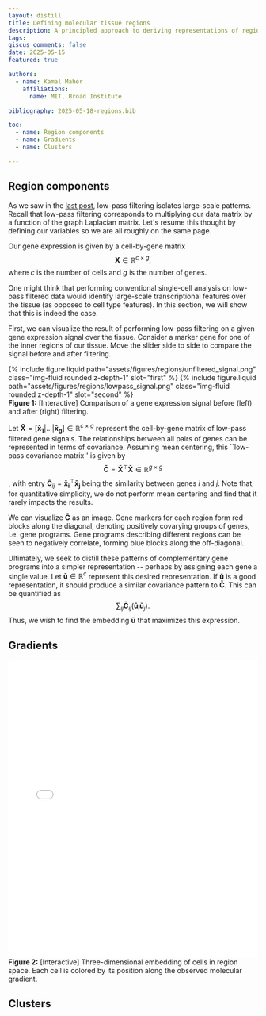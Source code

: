 ```yaml
---
layout: distill
title: Defining molecular tissue regions
description: A principled approach to deriving representations of regions in spatial omics data
tags:
giscus_comments: false
date: 2025-05-15
featured: true

authors:
  - name: Kamal Maher
    affiliations:
      name: MIT, Broad Institute

bibliography: 2025-05-18-regions.bib

toc:
  - name: Region components
  - name: Gradients
  - name: Clusters

---
```


## Region components

As we saw in the [last post](/blog/2025/graph-fourier/), low-pass filtering isolates large-scale patterns.
Recall that low-pass filtering corresponds to multiplying our data matrix by a function of the graph Laplacian matrix.
Let's resume this thought by defining our variables so we are all roughly on the same page.

Our gene expression is given by a cell-by-gene matrix
$$\mathbf{X} \in \mathbb{R}^{c \times g},$$
where $c$ is the number of cells and $g$ is the number of genes.

One might think that performing conventional single-cell analysis on low-pass filtered data would identify large-scale transcriptional features over the tissue (as opposed to cell type features).
In this section, we will show that this is indeed the case.

First, we can visualize the result of performing low-pass filtering on a given gene expression signal over the tissue.
Consider a marker gene for one of the inner regions of our tissue.
Move the slider side to side to compare the signal before and after filtering.

<div style="max-width: 768px; margin: 0 auto;">
  <img-comparison-slider>
    {% include figure.liquid path="assets/figures/regions/unfiltered_signal.png" class="img-fluid rounded z-depth-1" slot="first" %}
    {% include figure.liquid path="assets/figures/regions/lowpass_signal.png" class="img-fluid rounded z-depth-1" slot="second" %}
  </img-comparison-slider>
</div>
<figcaption><strong>Figure 1:</strong> [Interactive] Comparison of a gene expression signal before (left) and after (right) filtering. </figcaption>

Let $\mathbf{\bar X} = [\mathbf{\bar x_1} | ... | \mathbf{\bar x_g}] \in \mathbb{R}^{c \times g}$ represent the cell-by-gene matrix of low-pass filtered gene signals.
The relationships between all pairs of genes can be represented in terms of covariance.
Assuming mean centering, this ``low-pass covariance matrix'' is given by
$$\mathbf{\bar C} = \mathbf{\bar X}^{\top} \mathbf{\bar X} \in \mathbb{R}^{g \times g}$$,
with entry $\mathbf{\bar C}_{ij} = \mathbf{\bar x_i}^{\top} \mathbf{\bar x_j}$ being the similarity between genes $i$ and $j$.
Note that, for quantitative simplicity, we do not perform mean centering and find that it rarely impacts the results.

We can visualize $\mathbf{\bar C}$ as an image.
Gene markers for each region form red blocks along the diagonal, denoting positively covarying groups of genes, i.e. gene programs.
Gene programs describing different regions can be seen to negatively correlate, forming blue blocks along the off-diagonal.
<!-- 
<figure>
  <img src="/assets/img/regions/region_covariance.png" alt="Visualization of low-pass gene-gene covariance and components." style="width:100%">
  <figcaption><strong>Figure 1:</strong> Left: covariance matrix calculated using low-pass filtered gene expression patterns. Right: the corresponding eigenvectors (columns), each of which represents a list of gene weights for a given region component. </figcaption>
</figure> -->


Ultimately, we seek to distill these patterns of complementary gene programs into a simpler representation -- perhaps by assigning each gene a single value.
Let $\mathbf{\bar u} \in \mathbb{R}^{c}$ represent this desired representation.
If $\mathbf{\bar u}$ is a good representation, it should produce a similar covariance pattern to $\mathbf{\bar C}$.
This can be quantified as
$$\sum_{ij} \mathbf{\bar C}_{ij} (\mathbf{\bar u}_i \mathbf{\bar u}_j).$$
Thus, we wish to find the embedding $\mathbf{\bar u}$ that maximizes this expression.
<!-- We can do so using the same reasoning as in \textbf{Section \ref{sec:frequencies}}.
First, note that eq. (\ref{eq:quadform_cov_lows}) is a quadratic form and can instead be written as
\begin{equation}
    \mathbf{\bar u}^{\top} \mathbf{\bar C} \mathbf{\bar u}.
\end{equation}
Then the optimal embedding can be written as
\begin{equation} \label{eq:rayleigh_cov_lows}
    \argmax_{\mathbf{\bar u}}{\frac{\mathbf{\bar u}^{\top} \mathbf{\bar C} \mathbf{\bar u}}{\mathbf{\bar u}^{\top} \mathbf{\bar u}}}.
\end{equation}
Finally, just as in eq. (\ref{eq:rayleigh_freq}), the optimal $\mathbf{\bar u}$ is the top eigenvector of $\mathbf{\bar C}$.
We can see this by rearranging the right-hand side of eq. (\ref{eq:rayleigh_cov_lows}) as an eigenvalue problem:
\begin{align} \label{eq:eig_cov_lows}
    & w = {\frac{\mathbf{\bar u}^{\top} \mathbf{\bar C} \mathbf{\bar u}}{\mathbf{\bar u}^{\top} \mathbf{\bar u}}} \nonumber \\
    &\rightarrow w \mathbf{\bar u}^{\top} \mathbf{\bar u} = \mathbf{\bar u}^{\top} \mathbf{\bar C} \mathbf{\bar u} \\
    &\rightarrow w \mathbf{\bar u} = \mathbf{\bar C} \mathbf{\bar u}. \nonumber
\end{align}
However, all of the top eigenvectors should represent gene programs underlying a prominent and unique pattern.
This is because they capture the most information while also being orthogonal to the other eigenvectors.
Note that this process is simply PCA.
% However, we derive it from first principles for clarity and also to make clearer its interpretation as ``frequencies in data space''. -->

<!-- We denote the full eigenbasis as $\mathbf{\bar U} = [\mathbf{\bar u}_1 | \mathbf{\bar u}_g] \in \mathbb{R}^{g \times g}$.
We can also visualize $\mathbf{\bar U}$ as an image (\textbf{Figure \ref{fig:cov_lowpass}B}).
Each column of the image represents a component $\mathbf{\bar u}_i$.
While the top eigenvector contains entirely negative values and likely corresponds to a scaling factor, the following three components all contain complimentary gene programs from different regions.
Component 2 described the relationship between the outermost and second innermost regions (positive and negative, respectively).
Component 3 described the relationship between the second outermost and innermost regions (positive and negative, respectively).
Component 4 described the relationship between the second innermost and innermost regions (positive and negative, respectively).
Further components did not appear to involve region marker genes. -->

<!-- While the above analysis identifies related gene programs, one can visualize these programs in the tissue by projecting cells into the corresponding spaces.
For instance, given component $i$, one can project each cell into this gene program space by calculating
\begin{equation}
    \mathbf{\bar s}_i = \mathbf{\bar X} \mathbf{\bar u}_i \in \mathbb{R}^c.
\end{equation}
One can then visualize this component in the tissue (\textbf{Figure \ref{fig:region_features_sim}A}).
The gene weights defining each component are given by $\mathbf{s}_i$.
Thus, for a given component, the gene markers for the corresponding positive (negative) gene program are the same as those that are red (blue) in \textbf{Figure \ref{fig:cov_lowpass}B}.
While the information is the same, the visualization in \textbf{Figure \ref{fig:region_features_sim}B} is more compact and will be used throughout the remainder of this work.
Note that the components with more cells involved (e.g. component 2) are ranked higher than those with fewer cells involved (e.g. component 4).
While this may be obvious given the definition of covariance in general, it has a special significance for spatial analyses, as larger-scale patterns will likely be prioritized over smaller-scale ones.

\begin{figure}[t]
\centering\includegraphics[width=\textwidth]{MIT-thesis-template/chapter3_figs/simulations/region_features.png} 
\caption{
\textbf{Region components.}
\textbf{A)} Components visualized in tissue space.
\textbf{B)} Gene markers (low-pass filtered) for each component, i.e. most positive and most negative loadings.
Markers for each side of the pattern (positive and negative) are plotted on the right in the same order as listed on the left.
Alternative visualization of the information provided in Figure \ref{fig:cov_lowpass}B.
\label{fig:region_features_sim}
}
\end{figure} -->


## Gradients

<iframe src="{{ '/assets/plotly/region_gradient.html' | relative_url }}"
        frameborder='0'
        scrolling='no'
        height="600px"
        width="100%"
        style="border: none; display: block; margin: 0 auto;"></iframe>
<figcaption><strong>Figure 2:</strong> [Interactive] Three-dimensional embedding of cells in region space. Each cell is colored by its position along the observed molecular gradient. </figcaption>


## Clusters